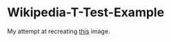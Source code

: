 # Wikipedia-T-Test-Example
My attempt at recreating [this](https://en.wikipedia.org/wiki/Student%27s_t-test#/media/File:Type_1_error.png) image.
